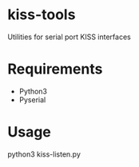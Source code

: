 # kiss-tools
Utilities for serial port KISS interfaces
# Requirements
- Python3
- Pyserial
# Usage
python3 kiss-listen.py <serial device> <baud rate>
